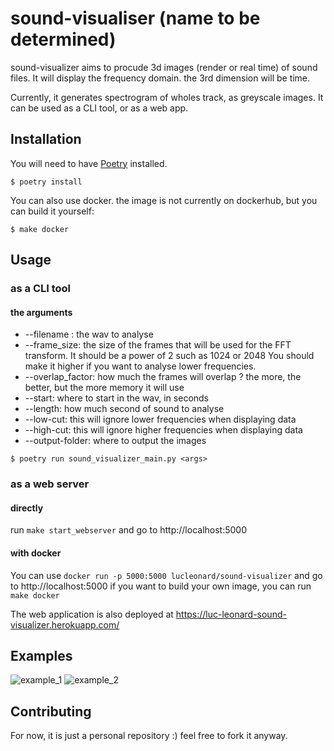 # sound-visualiser (name to be determined)

sound-visualizer aims to procude 3d images (render or real time) of sound files. It will display the frequency domain. 
the 3rd dimension will be time.

Currently, it generates spectrogram of wholes track, as greyscale images. It can be used as a CLI tool, or as a web app. 

## Installation

You will need to have [Poetry](https://python-poetry.org/) installed.

```$ poetry install```


You can also use docker. the image is not currently on dockerhub, but you can build it yourself:

```$ make docker```

## Usage
### as a CLI tool
#### the arguments
* --filename <filename>: the wav to analyse
* --frame_size: the size of the frames that will be used for the FFT transform. It should be a power of 2 such as 1024 or 2048
 You should make it higher if you want to analyse lower frequencies.
* --overlap_factor: how much the frames will overlap ? the more, the better, but the more memory it will use
* --start: where to start in the wav, in seconds
* --length: how much second of sound to analyse
* --low-cut:  this will ignore lower frequencies when displaying data
* --high-cut: this will ignore higher frequencies when displaying data
* --output-folder: where to output the images

```$ poetry run sound_visualizer_main.py <args>```

### as a web server
#### directly
run ```make start_webserver``` and go to http://localhost:5000
#### with docker

You can use ```docker run -p 5000:5000 lucleonard/sound-visualizer``` and go to http://localhost:5000
if you want to build your own image, you can run ```make docker```

The web application is also deployed at https://luc-leonard-sound-visualizer.herokuapp.com/

## Examples
![example_1](examples/example_greyscale_1.png)
![example_2](examples/example_greyscale_2.png)

## Contributing
For now, it is just a personal repository :) feel free to fork it anyway.
